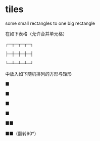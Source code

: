 tiles
=====

some small rectangles to one big rectangle

在如下表格（允许合并单元格）

┌─┬─┬─┬─┐

├─┼─┼─┼─┤

└─┴─┴─┴─┘

中放入如下随机排列的方形与矩形

■

■

■

■

■■

■■（翻转90°）
